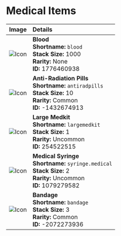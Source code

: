 # Medical Items

| Image | Details |
|:-----:|:--------|
| ![Icon](https://cdn.rusthelp.com/images/256/blood.png) | **Blood**<br>**Shortname:** `blood`<br>**Stack Size:** 1000<br>**Rarity:** None<br>**ID:** 1776460938 |
| ![Icon](https://cdn.rusthelp.com/images/256/antiradpills.png) | **Anti-Radiation Pills**<br>**Shortname:** `antiradpills`<br>**Stack Size:** 10<br>**Rarity:** Common<br>**ID:** -1432674913 |
| ![Icon](https://cdn.rusthelp.com/images/256/largemedkit.png) | **Large Medkit**<br>**Shortname:** `largemedkit`<br>**Stack Size:** 1<br>**Rarity:** Uncommon<br>**ID:** 254522515 |
| ![Icon](https://cdn.rusthelp.com/images/256/syringe-medical.png) | **Medical Syringe**<br>**Shortname:** `syringe.medical`<br>**Stack Size:** 2<br>**Rarity:** Uncommon<br>**ID:** 1079279582 |
| ![Icon](https://cdn.rusthelp.com/images/256/bandage.png) | **Bandage**<br>**Shortname:** `bandage`<br>**Stack Size:** 3<br>**Rarity:** Common<br>**ID:** -2072273936 |
